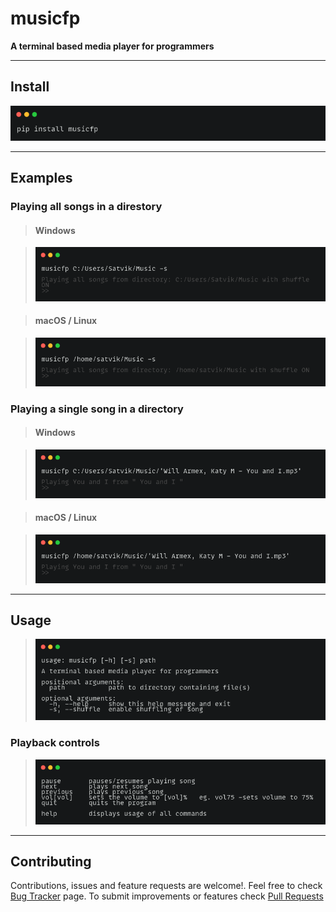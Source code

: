 # musicfp
**A terminal based media player for programmers**

------------

## Install

![installing](https://github.com/SatvikVirmani/musicfp/blob/main/assets/install.png?raw=true)

------------

## Examples

### Playing all songs in a direstory

> #### Windows

> ![playing all songs in windows](https://github.com/SatvikVirmani/musicfp/blob/main/assets/windows.png?raw=true)

> #### macOS / Linux

> ![playing all songs in macOS / linux](https://github.com/SatvikVirmani/musicfp/blob/main/assets/linux.png?raw=true)

### Playing a single song in a directory

> #### Windows

> ![playing single song in windows](https://github.com/SatvikVirmani/musicfp/blob/main/assets/single_windows.png?raw=true)

> #### macOS / Linux

> ![playing single song in macOS / linux](https://github.com/SatvikVirmani/musicfp/blob/main/assets/single_linux.png?raw=true)

------------

## Usage

> ![usage](https://github.com/SatvikVirmani/musicfp/blob/main/assets/usage.png?raw=true)

### Playback controls

> ![playback usage](https://github.com/SatvikVirmani/musicfp/blob/main/assets/usage_playback.png?raw=true)

------------

## Contributing

Contributions, issues and feature requests are welcome!. Feel free to check [Bug Tracker](https://github.com/SatvikVirmani/musicfp/issues "issues") page. To submit improvements or features check [Pull Requests](https://github.com/SatvikVirmani/musicfp/pulls "Pull Requests")